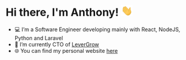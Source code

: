 # Hi there, I'm Anthony! <img src="hand.gif" width="30px">

- ‍💻 I’m a Software Engineer developing mainly with React, NodeJS, Python and Laravel
- 🌱 I’m currently CTO of [LeverGrow](https://levergrow.com)
- 🌐 You can find my personal website [here](https://anthonyledru.fr)
